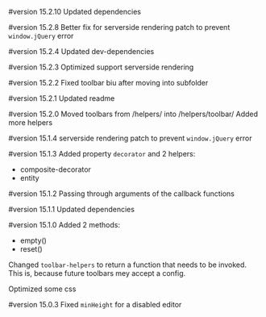 #version 15.2.10
Updated dependencies

#version 15.2.8
Better fix for serverside rendering patch to prevent `window.jQuery` error

#version 15.2.4
Updated dev-dependencies

#version 15.2.3
Optimized support serverside rendering

#version 15.2.2
Fixed toolbar biu after moving into subfolder

#version 15.2.1
Updated readme

#version 15.2.0
Moved toolbars from /helpers/ into /helpers/toolbar/
Added more helpers

#version 15.1.4
serverside rendering patch to prevent `window.jQuery` error

#version 15.1.3
Added property `decorator` and 2 helpers:

* composite-decorator
* entity

#version 15.1.2
Passing through arguments of the callback functions

#version 15.1.1
Updated dependencies

#version 15.1.0
Added 2 methods:
* empty()
* reset()

Changed `toolbar-helpers` to return a function that needs to be invoked. This is, because future toolbars mey accept a config.

Optimized some css

#version 15.0.3
Fixed `minHeight` for a disabled editor